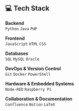## 💻 Tech Stack

**Backend**  
`Python` `Java` `PHP`

**Frontend**  
`JavaScript` `HTML` `CSS`

**Databases**  
`SQL` `MySQL` `Oracle`

**DevOps & Version Control**  
`Git` `Docker` `PowerShell`

**Hardware & Embedded Systems**  
`Node-RED` `Raspberry Pi`

**Collaboration & Documentation**  
`Confluence` `Notion` `LaTeX`
